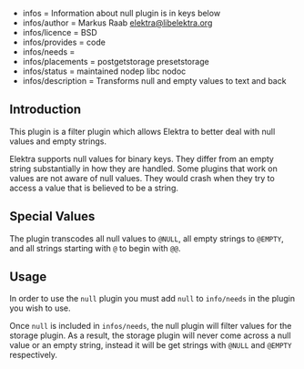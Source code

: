 - infos = Information about null plugin is in keys below
- infos/author = Markus Raab <elektra@libelektra.org>
- infos/licence = BSD
- infos/provides = code
- infos/needs =
- infos/placements = postgetstorage presetstorage
- infos/status = maintained nodep libc nodoc
- infos/description = Transforms null and empty values to text and back

## Introduction ##

This plugin is a filter plugin which allows Elektra to better deal with
null values and empty strings.

Elektra supports null values for binary keys.
They differ from an empty string substantially in how they are handled.
Some plugins that work on values are not aware of null values.
They would crash when they try
to access a value that is believed to be a string.

## Special Values ##

The plugin transcodes all null values to `@NULL`, all empty strings to
`@EMPTY`, and all strings starting with `@` to begin with `@@`.

## Usage ##

In order to use the `null` plugin you must add `null` to `info/needs`
in the plugin you wish to use.

Once `null` is included in `infos/needs`, the null plugin will filter
values for the storage plugin. As a result, the storage plugin will never come
across a null value or an empty string, instead it will be get strings
with `@NULL` and `@EMPTY` respectively.
